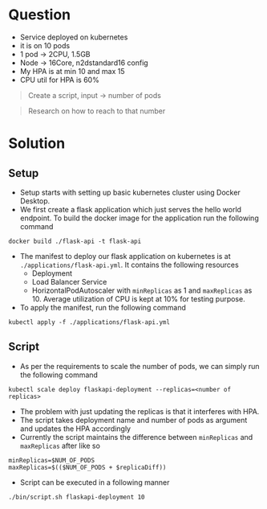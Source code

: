 # Question

- Service deployed on kubernetes
- it is on 10 pods
- 1 pod -> 2CPU, 1.5GB
- Node -> 16Core, n2dstandard16 config
- My HPA is at min 10 and max 15
- CPU util for HPA is 60%

> Create a script, 
input -> number of pods

> Research on how to reach to that number

# Solution

## Setup

- Setup starts with setting up basic kubernetes cluster using Docker Desktop.
- We first create a flask application which just serves the hello world endpoint. To build the docker image for the application run the following command
```
docker build ./flask-api -t flask-api
```
- The manifest to deploy our flask application on kubernetes is at `./applications/flask-api.yml`. It contains the following resources
    - Deployment
    - Load Balancer Service
    - HorizontalPodAutoscaler with `minReplicas` as 1 and `maxReplicas` as 10. Average utilization of CPU is kept at 10% for testing purpose.
- To apply the manifest, run the following command
```
kubectl apply -f ./applications/flask-api.yml
```

## Script
- As per the requirements to scale the number of pods, we can simply run the following command
```
kubectl scale deploy flaskapi-deployment --replicas=<number of replicas>
```
- The problem with just updating the replicas is that it interferes with HPA.
- The script takes deployment name and number of pods as argument and updates the HPA accordingly
- Currently the script maintains the difference between `minReplicas` and `maxReplicas` after like so
```
minReplicas=$NUM_OF_PODS
maxReplicas=$(($NUM_OF_PODS + $replicaDiff))
```
- Script can be executed in a following manner
```
./bin/script.sh flaskapi-deployment 10
```
